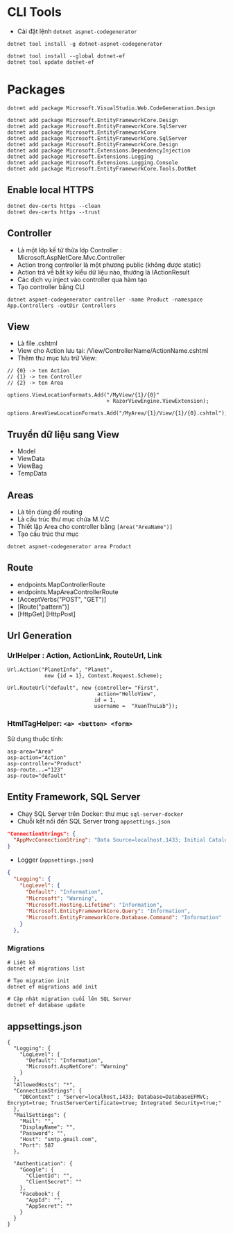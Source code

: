 # CLI Tools

- Cài đặt lệnh ``dotnet aspnet-codegenerator``

```
dotnet tool install -g dotnet-aspnet-codegenerator

dotnet tool install --global dotnet-ef
dotnet tool update dotnet-ef
```

# Packages

```
dotnet add package Microsoft.VisualStudio.Web.CodeGeneration.Design

dotnet add package Microsoft.EntityFrameworkCore.Design
dotnet add package Microsoft.EntityFrameworkCore.SqlServer
dotnet add package Microsoft.EntityFrameworkCore
dotnet add package Microsoft.EntityFrameworkCore.SqlServer
dotnet add package Microsoft.EntityFrameworkCore.Design
dotnet add package Microsoft.Extensions.DependencyInjection
dotnet add package Microsoft.Extensions.Logging
dotnet add package Microsoft.Extensions.Logging.Console
dotnet add package Microsoft.EntityFrameworkCore.Tools.DotNet
```

## Enable local HTTPS

```
dotnet dev-certs https --clean
dotnet dev-certs https --trust
```

## Controller

- Là một lớp kế từ thừa lớp Controller  : Microsoft.AspNetCore.Mvc.Controller
- Action trong controller là một phương public (không được static)
- Action trả về bất kỳ kiểu dữ liệu nào, thường là IActionResult
- Các dịch vụ inject vào controller qua hàm tạo
- Tạo controller bằng CLI

```
dotnet aspnet-codegenerator controller -name Product -namespace App.Controllers -outDir Controllers
```

## View

- Là file .cshtml
- View cho Action lưu tại: /View/ControllerName/ActionName.cshtml
- Thêm thư mục lưu trữ View:

```
// {0} -> ten Action
// {1} -> ten Controller
// {2} -> ten Area

options.ViewLocationFormats.Add("/MyView/{1}/{0}" 
                                + RazorViewEngine.ViewExtension);

options.AreaViewLocationFormats.Add("/MyArea/{1}/View/{1}/{0}.cshtml");
```

## Truyền dữ liệu sang View

- Model
- ViewData
- ViewBag
- TempData

## Areas

- Là tên dùng để routing
- Là cấu trúc thư mục chứa M.V.C
- Thiết lập Area cho controller bằng ``[Area("AreaName")]``
- Tạo cấu trúc thư mục

```
dotnet aspnet-codegenerator area Product 
```

## Route

- endpoints.MapControllerRoute
- endpoints.MapAreaControllerRoute
- [AcceptVerbs("POST", "GET")]
- [Route("pattern")]
- [HttpGet] [HttpPost]

## Url Generation

### UrlHelper : Action, ActionLink, RouteUrl, Link

```
Url.Action("PlanetInfo", "Planet", 
            new {id = 1}, Context.Request.Scheme);

Url.RouteUrl("default", new {controller= "First", 
                             action="HelloView", 
                            id = 1, 
                            username =  "XuanThuLab"});
```

### HtmlTagHelper: ``<a> <button> <form>``

Sử dụng thuộc tính:

```
asp-area="Area"
asp-action="Action"
asp-controller="Product"
asp-route...="123"
asp-route="default"
```

## Entity Framework, SQL Server

- Chạy SQL Server trên Docker: thư mục ``sql-server-docker``
- Chuỗi kết nối đến SQL Server trong ``appsettings.json``

```json
"ConnectionStrings": {
  "AppMvcConnectionString": "Data Source=localhost,1433; Initial Catalog=appmvc; User ID=SA;Password=Password123"
}
```

- Logger (``appsettings.json``)

```json
{
  "Logging": {
    "LogLevel": {
      "Default": "Information",
      "Microsoft": "Warning",
      "Microsoft.Hosting.Lifetime": "Information",
      "Microsoft.EntityFrameworkCore.Query": "Information",
      "Microsoft.EntityFrameworkCore.Database.Command": "Information"
    }
  },
```

### Migrations

```
# Liệt kê
dotnet ef migrations list

# Tạo migration init
dotnet ef migrations add init

# Cập nhật migration cuối lên SQL Server
dotnet ef database update
```

## appsettings.json

```
{
  "Logging": {
    "LogLevel": {
      "Default": "Information",
      "Microsoft.AspNetCore": "Warning"
    }
  },
  "AllowedHosts": "*",
  "ConnectionStrings": {
    "DBContext" : "Server=localhost,1433; Database=DatabaseEFMVC; Encrypt=true; TrustServerCertificate=true; Integrated Security=true;"
  },
  "MailSettings": {
    "Mail": "",
    "DisplayName": "",
    "Password": "",
    "Host": "smtp.gmail.com",
    "Port": 587
  },

  "Authentication": {
    "Google": {
      "ClientId": "",
      "ClientSecret": ""
    }, 
    "Facebook": {
      "AppId": "",
      "AppSecret": ""
    }
  }
}

```
